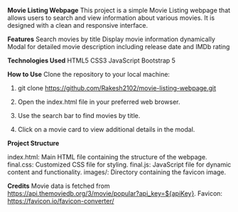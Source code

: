 **Movie Listing Webpage**
This project is a simple Movie Listing webpage that allows users to search and view information about various movies. 
It is designed with a clean and responsive interface.

**Features**
Search movies by title
Display movie information dynamically
Modal for detailed movie description including release date and IMDb rating

**Technologies Used**
HTML5
CSS3
JavaScript
Bootstrap 5

**How to Use**
Clone the repository to your local machine:


1. git clone https://github.com/Rakesh2102/movie-listing-webpage.git


2. Open the index.html file in your preferred web browser.

3. Use the search bar to find movies by title.

4. Click on a movie card to view additional details in the modal.

**Project Structure**

  index.html: Main HTML file containing the structure of the webpage.
  final.css: Customized CSS file for styling.
  final.js: JavaScript file for dynamic content and functionality.
  images/: Directory containing the favicon image.

**Credits**
Movie data is fetched from https://api.themoviedb.org/3/movie/popular?api_key=${apiKey}.
Favicon: https://favicon.io/favicon-converter/
